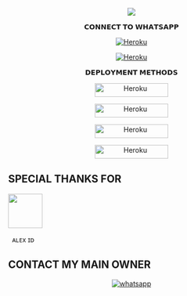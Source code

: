 <p align = center>   <img src="https://telegra.ph/file/55c73f8d525de43aea0c0.jpg"</p>
  


 <p align="center"> 𝗖𝗢𝗡𝗡𝗘𝗖𝗧 𝗧𝗢 𝗪𝗛𝗔𝗧𝗦𝗔𝗣𝗣

<p align="center">
<a href='https://signup.heroku.com/' target="_blank"><img alt='Heroku' src='https://img.shields.io/badge/-Fork Repo-blue?style=for-the-badge&logo=github&logoColor=white'/></a>

<p align="center">
<a href='https://signup.heroku.com/' target="_blank"><img alt='Heroku' src='https://img.shields.io/badge/-Pair Code-blue?style=for-the-badge&logo=Whatsapp&logoColor=white'/></a>


<p align="center"> 𝗗𝗘𝗣𝗟𝗢𝗬𝗠𝗘𝗡𝗧 𝗠𝗘𝗧𝗛𝗢𝗗𝗦

<p align="center">
<a href='https://signup.heroku.com/' target="_blank"><img alt='Heroku' src='https://img.shields.io/badge/-railway deploy-blue?style=for-the-badge&logo=railway&logoColor=white'/< width=150 height=28/p></a>

<p align="center">
<a href='https://signup.heroku.com/' target="_blank"><img alt='Heroku' src='https://img.shields.io/badge/-heroku ‎ deploy-blue?style=for-the-badge&logo=heroku&logoColor=white'/< width=150 height=28/p></a>

<p align="center">
<a href='https://signup.heroku.com/' target="_blank"><img alt='Heroku' src='https://img.shields.io/badge/-Render deploy-blue?style=for-the-badge&logo=render&logoColor=white'/< width=150 height=28/p></a>

<p align="center">
<a href='https://signup.heroku.com/' target="_blank"><img alt='Heroku' src='https://img.shields.io/badge/-koyeb deploy-blue?style=for-the-badge&logo=koyeb&logoColor=white'/< width=150 height=28/p></a> 






SPECIAL THANKS FOR
-

<p align = left> <img src="https://telegra.ph/file/d04c9bc108603e4a6b13a.jpg"<width=70 height=70/p>

‎ ‎ ᴀʟᴇx ɪᴅ

CONTACT MY MAIN OWNER
-
 <p align="center">

  <a aria-label="Owner WhatsApp Channel" href="https://wa.me/+94786328485" target="_blank">
    <img alt="whatsapp" src="https://img.shields.io/badge/WhatsApp Owner-25D366?style=for-the-badge&logo=whatsapp&logoColor=white" />
  </a>

